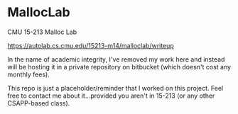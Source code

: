 MallocLab
=========

CMU 15-213 Malloc Lab

https://autolab.cs.cmu.edu/15213-m14/malloclab/writeup


In the name of academic integrity, I've removed my work here and instead will be hosting it
in a private repository on bitbucket (which doesn't cost any monthly fees).

This repo is just a placeholder/reminder that I worked on this project. Feel free to contact me
about it...provided you aren't in 15-213 (or any other CSAPP-based class).
